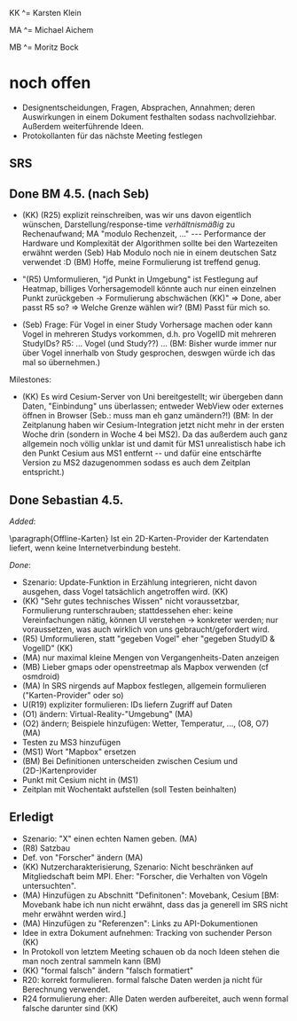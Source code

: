KK ^= Karsten Klein

MA ^= Michael Aichem

MB ^= Moritz Bock



# noch offen

* Designentscheidungen, Fragen, Absprachen, Annahmen; deren Auswirkungen in einem Dokument festhalten sodass nachvollziehbar. Außerdem weiterführende Ideen.
* Protokollanten für das nächste Meeting festlegen



## SRS

## Done BM 4.5. (nach Seb)

* (KK) (R25) explizit reinschreiben, was wir uns davon eigentlich wünschen, Darstellung/response-time *verhältnismäßig* zu Rechenaufwand; MA "modulo Rechenzeit, ..." --- Performance der Hardware und Komplexität der Algorithmen sollte bei den Wartezeiten erwähnt werden
(Seb) Hab Modulo noch nie in einem deutschen Satz verwendet :D
(BM) Hoffe, meine Formulierung ist treffend genug.


* "(R5) Umformulieren, "jd Punkt in Umgebung" ist Festlegung auf Heatmap, billiges Vorhersagemodell könnte auch nur einen einzelnen Punkt zurückgeben -> Formulierung abschwächen (KK)"
=> Done, aber passt R5 so? => Welche Grenze wählen wir?
(BM) Passt für mich so.

* (Seb) Frage: Für Vogel in einer Study Vorhersage machen oder kann Vogel in mehreren Studys vorkommen, d.h. pro VogelID mit mehreren StudyIDs?
R5: ... Vogel (und Study??) ... (BM: Bisher wurde immer nur über Vogel innerhalb von Study gesprochen, deswgen würde ich das mal so übernehmen.)


Milestones: 
* (KK) Es wird Cesium-Server von Uni bereitgestellt; wir übergeben dann Daten, "Einbindung" uns überlassen; entweder WebView oder externes öffnen in Browser
(Seb.: muss man eh ganz umändern?!)
(BM: In der Zeitplanung haben wir Cesium-Integration jetzt nicht mehr in der ersten Woche drin (sondern in Woche 4 bei MS2). Da das außerdem auch ganz allgemein noch völlig unklar ist und damit für MS1 unrealistisch habe ich den Punkt Cesium aus MS1 entfernt -- und dafür eine entschärfte Version zu MS2 dazugenommen sodass es auch dem Zeitplan entspricht.)


## Done Sebastian 4.5. 

*Added*:

\paragraph{Offline-Karten} Ist ein 2D-Karten-Provider der Kartendaten liefert, wenn keine Internetverbindung besteht.


*Done*:

* Szenario: Update-Funktion in Erzählung  integrieren, nicht davon ausgehen, dass Vogel tatsächlich angetroffen wird. (KK)
* (KK) "Sehr gutes technisches Wissen" nicht voraussetzbar, Formulierung runterschrauben; stattdessehen eher: keine Vereinfachungen nätig, können UI verstehen -> konkreter werden; nur voraussetzen, was auch wirklich von uns gebraucht/gefordert wird.
* (R5) Umformulieren, statt "gegeben Vogel" eher "gegeben StudyID & VogelID" (KK)
* (MA) nur maximal kleine Mengen von Vergangenheits-Daten anzeigen
* (MB) Lieber gmaps oder openstreetmap als Mapbox verwenden (cf osmdroid)
* (MA) In SRS nirgends auf Mapbox festlegen, allgemein formulieren ("Karten-Provider" oder so)
* U(R19) expliziter formulieren: IDs liefern Zugriff auf Daten
* (O1) ändern: Virtual-Reality-"Umgebung" (MA)
* (O2) ändern; Beispiele hinzufügen: Wetter, Temperatur, ..., (O8, O7) (MA)
* Testen zu MS3 hinzufügen
* (MS1) Wort "Mapbox" ersetzen
* (BM) Bei Definitionen unterscheiden zwischen Cesium und (2D-)Kartenprovider
* Punkt mit Cesium nicht in (MS1)
* Zeitplan mit Wochentakt aufstellen (soll Testen beinhalten)


## Erledigt

* Szenario: "X" einen echten Namen geben. (MA)
* (R8) Satzbau
* Def. von "Forscher" ändern (MA)
* (KK) Nutzercharakterisierung, Szenario: Nicht beschränken auf Mitgliedschaft beim MPI. Eher: "Forscher, die Verhalten von Vögeln untersuchten".
* (MA) Hinzufügen zu Abschnitt "Definitonen": Movebank, Cesium [BM: Movebank habe ich nun nicht erwähnt, dass das ja generell im SRS nicht mehr erwähnt werden wird.]
* (MA) Hinzufügen zu "Referenzen": Links zu API-Dokumentionen
* Idee in extra Dokument aufnehmen: Tracking von suchender Person (KK)
* In Protokoll von letztem Meeting schauen ob da noch Ideen stehen die man noch zentral sammeln kann (BM)
* (KK) "formal falsch" ändern "falsch formatiert"
* R20: korrekt formulieren. formal falsche Daten werden ja nicht für Berechnung verwendet.
* R24 formulierung eher: Alle Daten werden aufbereitet, auch wenn formal falsche darunter sind (KK)